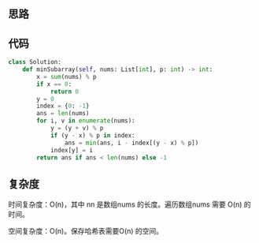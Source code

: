 ## 思路





## 代码

```python
class Solution:
    def minSubarray(self, nums: List[int], p: int) -> int:
        x = sum(nums) % p
        if x == 0:
            return 0
        y = 0
        index = {0: -1}
        ans = len(nums)
        for i, v in enumerate(nums):
            y = (y + v) % p
            if (y - x) % p in index:
                ans = min(ans, i - index[(y - x) % p])
            index[y] = i
        return ans if ans < len(nums) else -1

```



## 复杂度

时间复杂度：O(n)，其中 nn 是数组nums 的长度。遍历数组nums 需要 O(n) 的时间。

空间复杂度：O(n)。保存哈希表需要O(n) 的空间。

